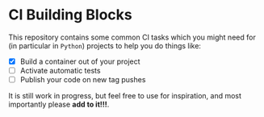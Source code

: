 # CI Building Blocks

This repository contains some common CI tasks which you might need for (in
particular in `Python`) projects to help you do things like:

* [x] Build a container out of your project
* [ ] Activate automatic tests
* [ ] Publish your code on new tag pushes

It is still work in progress, but feel free to use for inspiration, and most importantly please **add to it!!!**.

